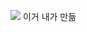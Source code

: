 ![](https://velog.velcdn.com/images/gyumingim/post/03173ec1-67c0-4483-912b-97b6d3ad7177/image.webp)
이거 내가 만듦
